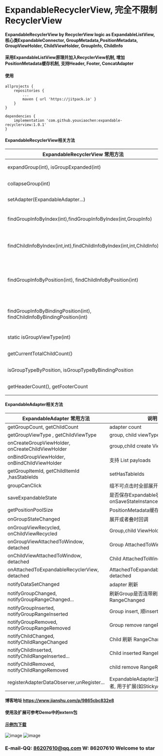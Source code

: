 # ExpandableRecyclerView, 完全不限制RecyclerView
#### ExpandableRecyclerView by RecyclerView logic as ExpandableListView, 核心类ExpandableConnector, GroupMetadata,PositionMetadata, GroupViewHolder, ChildViewHolder, GroupInfo, ChildInfo
#### 采用ExpandableListView原理并加入RecyclerView机制, 增加PositionMetadata缓存机制, 支持Header, Footer, ConcatAdapter

#### 使用
```
allprojects {
    repositories {
        ...
        maven { url 'https://jitpack.io' }
    }  
}

dependencies {
	implementation 'com.github.youxiaochen:expandable-recyclerview:1.0.1'
}
```

#### ExpandableRecyclerView相关方法

| ExpandableRecyclerView 常用方法                                              | 说明                                                 |
|--------------------------------------------------------------------------|----------------------------------------------------|
| expandGroup(int), isGroupExpanded(int)                                   | 组相关操作 展开,  是否展开                                    |
| collapseGroup(int)                                                       | 组相关操作 叠起, 是否叠起                                     |
| setAdapter(ExpandableAdapter...)                                         | 适配器,支持ConcatAdapter                                |
| findGroupInfoByIndex(int),findGroupInfoByIndex(int,GroupInfo)            | 通过groupPos查找相GroupInfo, GroupInfo查找复用              |
| findChildInfoByIndex(int,int),findChildInfoByIndex(int,int,ChildInfo)    | 通过groupPos,childPos查找ChildInfo, ChildInfo复用        |
| findGroupInfoByPosition(int), findChildInfoByPosition(int)               | 通过Adapter position查找相关信息,可以是ConcatAdapter 支持info复用 |
| findGroupInfoByBindingPosition(int), findChildInfoByBindingPosition(int) | 通过ExpandableAdapter中的位置查找相关信息  ,info复用             |
| static isGroupViewType(int)                                              | viewType类型是否为组                                     |
| getCurrentTotalChildCount()                                              | 获取展开的所有Child数量                                     |
| isGroupTypeByPosition, isGroupTypeByBindingPosition                      | viewType类型是否为组                                     |
| getHeaderCount(), getFooterCount                                         | 获取Header,Footer数量                                  |

#### ExpandableAdapter相关方法

| ExpandableAdapter 常用方法                           | 说明                                               |
|--------------------------------------------------|--------------------------------------------------|
| getGroupCount, getChildCount                     | adapter count                                    |
| getGroupViewType , getChildViewType              | group, child viewType                            |
| onCreateGroupViewHolder, onCreateChildViewHolder | group,child create ViewHolder                    |
| onBindGroupViewHolder, onBindChildViewHolder     | 支持 List<Object> payloads                         |
| getGroupItemId, getChildItemId ,hasStableIds     | setHasTableIds                                   |
| groupCanClick                                    | 组不可点击时全部展开,                                      |
| saveExpandableState                              | 是否保存Expandable状态,关联onSaveStateInstance           |
| getPositionPoolSize                              | PositionMetadata缓存数量                             |
| onGroupStateChanged                              | 展开或者叠时回调                                         |
| onGroupViewRecycled,  onChildViewRecycled        | Group,child ViewHolder recycler                  |
| onGroupViewAttachedToWindow,  detached           | Group AttachedToWindow,  detached                |
| onChildViewAttachedToWindow,  detached           | Child AttachedToWindow,  detached                |
| onAttachedToExpandableRecyclerView,  detached    | AttachedToExpandableRecyclerView, detached       |
| notifyDataSetChanged                             | adapter 刷新                                       |
| notifyGroupChanged, notifyGroupRangeChanged...   | 刷新Group是否连带刷新Child     RangeChanged              |
| notifyGroupInserted,  notifyGroupRangeInserted   | Group insert, 顺insert时Child是否展开                  |
| notifyGroupRemoved,  notifyGroupRangeRemoved     | Group remove      rangeRemoved                   |
| notifyChildChanged,  notifyChildRangeChanged     | Child 刷新     RangeChanged                        |
| notifyChildInserted, notifyChildRangeInserted... | Child inserted    RangeInserted                  |
| notifyChildRemoved,  notifyChildRangeRemoved     | child remove      RangeRemoved                   |
| registerAdapterDataObserver,unRegister...        | ExpandableAdapter注册与取消 观察者, 用于扩展(如StickyAdapter) |

#### 博客地址  https://www.jianshu.com/p/9865cbc832e8

#### 使用及扩展可参考Demo中的extern包
#### [示例包下载](image-and-apk/expandablerecyclerview-test.apk)
![image](image-and-apk/demo0.png)
![image](image-and-apk/demo1.gif)

### E-mail-QQ: 86207610@qq.com  W: 86207610   Welcome to star